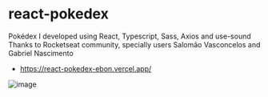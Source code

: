 # react-pokedex

Pokédex I developed using React, Typescript, Sass, Axios and use-sound <br/>
Thanks to Rocketseat community, specially users Salomão Vasconcelos and Gabriel Nascimento
* https://react-pokedex-ebon.vercel.app/

![image](https://user-images.githubusercontent.com/9470353/183518007-5dec6bf6-c1dd-4da2-94da-03466b488690.png)




